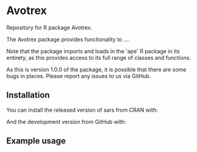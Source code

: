 # Avotrex
Repository for R package Avotrex.  

The Avotrex package provides functionality to ....

Note that the package imports and loads in the 'ape' R package in its entirety,
as this provides access to its full range of classes and functions.

As this is version 1.0.0 of the package, it is possible that there are some bugs in places. Please report any issues to us via GitHub.

## Installation

You can install the released version of sars from CRAN with:



And the development version from GitHub with:

## Example usage


